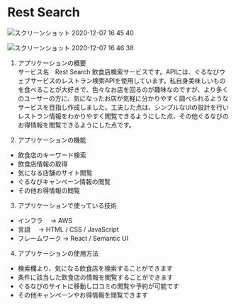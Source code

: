 # Rest Search
![スクリーンショット 2020-12-07 16 45 40](https://user-images.githubusercontent.com/63440102/101323405-f8d1e380-38ab-11eb-924a-582253269354.png)

![スクリーンショット 2020-12-07 16 46 38](https://user-images.githubusercontent.com/63440102/101323502-2323a100-38ac-11eb-821f-0028a3c99719.png)


1. アプリケーションの概要  
サービス名　Rest Search 飲食店検索サービスです。APIには、ぐるなびウェブサービスのレストラン検索APIを使用しています。私自身美味しいものを食べることが大好きで、色々なお店を回るのが趣味なのですが、より多くのユーザーの方に、気になったお店が気軽に分かりやすく調べられるようなサービスを目指し作成しました。工夫した点は、シンプルなUIの設計を行いレストラン情報をわかりやすく閲覧できるようにした点、その他ぐるなびのお得情報を閲覧できるようにした点です。

2. アプリケーションの機能
* 飲食店のキーワード検索
* 飲食店情報の取得
* 気になる店舗のサイト閲覧
* ぐるなびキャンペーン情報の閲覧
* その他お得情報の閲覧


3. アプリケーションで使っている技術
* インフラ　      →   AWS
* 言語　          →   HTML / CSS / JavaScript 
* フレームワーク  →   React / Semantic UI

4. アプリケーションの使用方法
* 検索欄より、気になる飲食店を検索することができます
* 条件に該当した飲食店の情報を閲覧することができます
* ぐるなびのサイトに移動し口コミの閲覧や予約が可能です
* その他キャンペーンやお得情報を閲覧できます